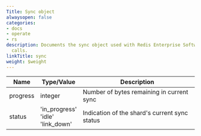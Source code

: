 ```yaml
---
Title: Sync object
alwaysopen: false
categories:
- docs
- operate
- rs
description: Documents the sync object used with Redis Enterprise Software REST API
  calls.
linkTitle: sync
weight: $weight
---
```


| Name | Type/Value | Description |
|------|------------|-------------|
| progress  | integer        | Number of bytes remaining in current sync |
| status    | 'in_progress'<br />'idle'<br />'link_down' | Indication of the shard's current sync status |
